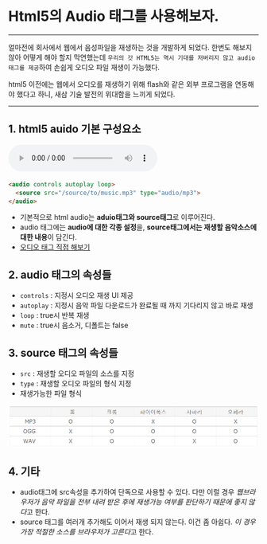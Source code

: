 # Html5의 Audio 태그를 사용해보자.
---

얼마전에 회사에서 웹에서 음성파일을 재생하는 것을 개발하게 되었다. 한번도 해보지 않아 어떻게 해야 할지 막연했는데
`우리의 갓 HTML5는 역시 기대를 저버리지 않고 audio 태그를 제공`하여 손쉽게 오디오 파일 재생이 가능했다.   

html5 이전에는 웹에서 오디오를 재생하기 위해 flash와 같은 외부 프로그램을 연동해야 했다고 하니, 새삼 기술 발전의 위대함을 느끼게 되었다.


---

## 1. html5 auido 기본 구성요소

<audio controls autoplay loop="false" mutes="false">
  <source src="https://www.soundhelix.com/examples/mp3/SoundHelix-Song-2.mp3" 
  type="audio/mp3">  
</audio>

```html
<audio controls autoplay loop>
  <source src="/source/to/music.mp3" type="audio/mp3">  
</audio>
```
- 기본적으로 html audio는 **aduio태그와 source태그**로 이루어진다.
- audio 태그에는 **audio에 대한 각종 설정**을, **source태그에서는 재생할 음악소스에 대한 내용**이 담긴다.
- [오디오 태그 직접 해보기](https://jsfiddle.net/geo0ba1u/1/)

## 2. audio 태그의 속성들

- `controls` : 지정시 오디오 재생 UI 제공
- `autoplay` : 지정시 음악 파일 다운로드가 완료될 때 까지 기다리지 않고 바로 재생
- `loop` : true시 반복 재생
- `mute` : true시 음소거, 디폴트는 false

## 3. source 태그의 속성들
- `src` : 재생할 오디오 파일의 소스를 지정
- `type` : 재생할 오디오 파일의 형식 지정
- 재생가능한 파일 형식

![](images/audio_src_type.PNG)

## 4. 기타

- audio태그에 src속성을 추가하여 단독으로 사용할 수 있다. 다만 이럴 경우 *웹브라우저가 음악 파일을 전부 내려 받은 후에 재생가능 여부를 판단하기 때문에 좋지 않다*고 한다.
- source 태그를 여러개 추가해도 이어서 재생 되지 않는다. 이건 좀 아쉽다. *이 경우 가장 적절한 소스를 브라우저가 고른다*고 한다.
